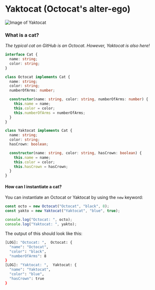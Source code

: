 # Yaktocat (Octocat's alter-ego)

![Image of Yaktocat](https://octodex.github.com/images/yaktocat.png "Yaktocat")

### What is a cat?

*The typical cat on GitHub is an Octocat. However, Yaktocat is also here!*

```Typescript
interface Cat {
  name: string;
  color: string;
}

class Octocat implements Cat {
  name: string;
  color: string;
  numberOfArms: number;

  constructor(name: string, color: string, numberOfArms: number) {
    this.name = name;
    this.color = color;
    this.numberOfArms = numberOfArms;
  }
}

class Yaktocat implements Cat {
  name: string;
  color: string;
  hasCrown: boolean;

  constructor(name: string, color: string, hasCrown: boolean) {
    this.name = name;
    this.color = color;
    this.hasCrown = hasCrown;
  }
}
```

#### How can I instantiate a cat?

You can instantiate an Octocat or Yaktocat by using the `new` keyword:

```Typescript
const octo = new Octocat("Octocat", "black", 8);
const yakto = new Yaktocat("Yaktocat", "blue", true);

console.log("Octocat: ", octo);
console.log("Yaktocat: ", yakto);
```

The output of this should look like this:

```bash
[LOG]: "Octocat: ",  Octocat: {
  "name": "Octocat",
  "color": "black",
  "numberOfArms": 8
} 
[LOG]: "Yaktocat: ",  Yaktocat: {
  "name": "Yaktocat",
  "color": "blue",
  "hasCrown": true
} 
```
